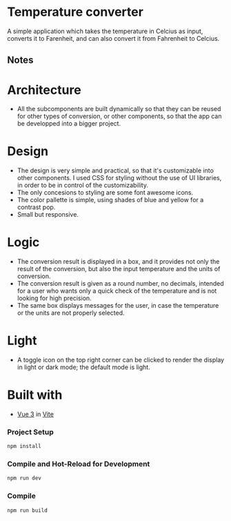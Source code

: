 # Temperature converter

A simple application which takes the temperature in Celcius as input, converts it to Farenheit, and can also convert it from Fahrenheit to Celcius.  

## Notes

# Architecture  
- All the subcomponents are built dynamically so that they can be reused for other types of conversion, or other components, so that the app can be developped into a bigger project.  
# Design  
- The design is very simple and practical, so that it's customizable into other components. I used CSS for styling without the use of UI libraries, in order to be in control of the customizability.  
- The only concesions to styling are some font awesome icons.
- The color pallette is simple, using shades of blue and yellow for a contrast pop.
- Small but responsive. 
# Logic   
- The conversion result is displayed in a box, and it provides not only the result of the conversion, but also the input temperature and the units of conversion. 
- The conversion result is given as a round number, no decimals, intended for a user who wants only a quick check of the temperature and is not looking for high precision.
- The same box displays messages for the user, in case the temperature or the units are not properly selected. 
# Light
- A toggle icon on the top right corner can be clicked to render the display in light or dark mode; the default mode is light.  
 
# Built with  

- [Vue 3](https://vuejs.org/) in [Vite](https://vitejs.dev/)

### Project Setup

```sh
npm install
```

### Compile and Hot-Reload for Development

```sh
npm run dev
```

### Compile

```sh
npm run build
```